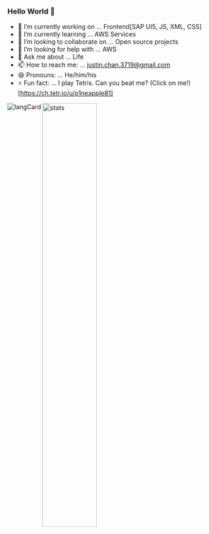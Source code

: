 ### Hello World 👋

- 🔭 I’m currently working on ... Frontend[SAP UI5, JS, XML, CSS]
- 🌱 I’m currently learning ... AWS Services
- 👯 I’m looking to collaborate on ... Open source projects 
- 🤔 I’m looking for help with ... AWS
- 💬 Ask me about ... Life 
- 📫 How to reach me: ... justin.chan.3719@gmail.com
- 😄 Pronouns: ... He/him/his
- ⚡ Fun fact: ... I play Tetris. Can you beat me? (Click on me!)[https://ch.tetr.io/u/p1neapple81]

<img align="left" alt="langCard" src="https://github-readme-stats.vercel.app/api/top-langs/?username=Just-inC16&hide=jupyter notebook&theme=ayu-mirage&langs_count=10&layout=compact"/>

<img align="center" alt="stats" src="https://github-readme-stats.vercel.app/api?username=Just-inC16&show_icons=true&theme=ayu-mirage" width="49.5%"/>
